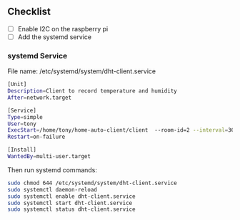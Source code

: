 ## Checklist

- [ ] Enable I2C on the raspberry pi
- [ ] Add the systemd service

### systemd Service

File name: /etc/systemd/system/dht-client.service

```sh
[Unit]
Description=Client to record temperature and humidity
After=network.target

[Service]
Type=simple
User=tony
ExecStart=/home/tony/home-auto-client/client  --room-id=2 --interval=300 --host="http://192.168.4.181:8080"
Restart=on-failure

[Install]
WantedBy=multi-user.target

```

Then run systemd commands:

```sh
sudo chmod 644 /etc/systemd/system/dht-client.service
sudo systemctl daemon-reload
sudo systemctl enable dht-client.service
sudo systemctl start dht-client.service
sudo systemctl status dht-client.service
```
